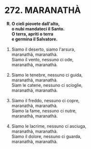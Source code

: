 # 272. MARANATHÀ

<ol>
	<b><li type="A" value="18">O cieli piovete dall'alto,<br>
		o nubi mandateci il Santo.<br>
		O terra, apriti o terra<br>
		e germina il Salvatore.</li></b><br>
	<li value="1">Siamo il deserto, siamo l'arsura,<br>
		maranathà, maranathà.<br>
		Siamo il vento, nessuno ci ode,<br>
		maranathà, maranathà.</li><br>
	<li>Siamo le tenebre, nessuno ci guida,<br>
		maranathà, maranathà.<br>
		Siam le catene, nessuno ci scioglie,<br>
		maranathà, maranathà.</li><br>
	<li>Siamo il freddo, nessuno ci copre,<br>
		maranathà, maranathà.<br>
		Siamo la fame, nessuno ci nutre,<br>
		maranathà, maranathà.</li><br>
	<li>Siamo le lacrime, nessuno ci asciuga,<br>
		maranathà, maranathà.<br>
		Siamo il dolore, nessuno ci guarda,<br>
		maranathà, maranathà.</li>
</ol>
